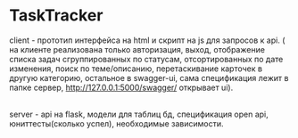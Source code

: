 # TaskTracker

client - прототип интерфейса на html и скрипт на js для запросов к api. ( на клиенте реализована только авторизация, выход, отображение списка задач сгруппированных по статусам,
 отсортированных по дате изменения, поиск по теме/описанию, перетаскивание карточек в другую категорию, остальное в swagger-ui, сама спецификация лежит в папке сервер, http://127.0.0.1:5000/swagger/ открывает ui). 
 
<br>server - api на flask, модели для таблиц бд, спецификация open api, юниттесты(сколько успел), необходимые зависимости. 
